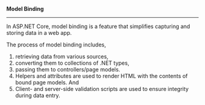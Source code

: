 **Model Binding**
***

In ASP.NET Core, model binding is a feature that
simplifies capturing and storing data in a web app.

The process of model binding includes,

1. retrieving data from various sources,
1. converting them to collections of .NET types,
1. passing them to controllers/page models.
1. Helpers and attributes are used to render HTML with the contents of bound page models. And
1. Client- and server-side validation scripts are used to ensure integrity during data entry.
